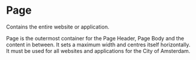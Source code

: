 <!-- @license CC0-1.0 -->

# Page

Contains the entire website or application.

Page is the outermost container for the Page Header, Page Body and the content in between.
It sets a maximum width and centres itself horizontally.
It must be used for all websites and applications for the City of Amsterdam.
